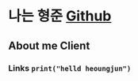 # 나는 형준 [Github](https://github.com/ideaBank)
## About me **Client**
### Links ```print("helld heoungjun")```
